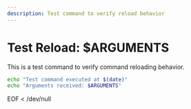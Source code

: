 ```yaml
---
description: Test command to verify reload behavior
---
```


# Test Reload: $ARGUMENTS

This is a test command to verify command reloading behavior.

```bash
echo "Test command executed at $(date)"
echo "Arguments received: $ARGUMENTS"
```
EOF < /dev/null